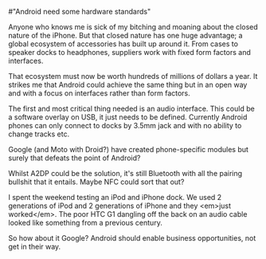#"Android need some hardware standards"


 <p>Anyone who knows me is sick of my bitching and moaning about the closed nature of the iPhone. But that closed nature has one huge advantage; a global ecosystem of accessories has built up around it. From cases to speaker docks to headphones, suppliers work with fixed form factors and interfaces.</p> <p>That ecosystem must now be worth hundreds of millions of dollars a year. It strikes me that Android could achieve the same thing but in an open way and with a focus on interfaces rather than form factors.</p> <p>The first and most critical thing needed is an audio interface. This could be a software overlay on USB, it just needs to be defined. Currently Android phones can only connect to docks by 3.5mm jack and with no ability to change tracks etc.</p> <p>Google (and Moto with Droid?) have created phone-specific modules but surely that defeats the point of Android?</p> <p>Whilst A2DP could be the solution, it&#39;s still Bluetooth with all the pairing bullshit that it entails. Maybe NFC could sort that out?</p> <p>I spent the weekend testing an iPod and iPhone dock. We used 2 generations of iPod and 2 generations of iPhone and they &lt;em&gt;just worked&lt;/em&gt;. The poor HTC G1 dangling off the back on an audio cable looked like something from a previous century.</p> <p>So how about it Google? Android should enable business opportunities, not get in their way.<br /> </p>
 